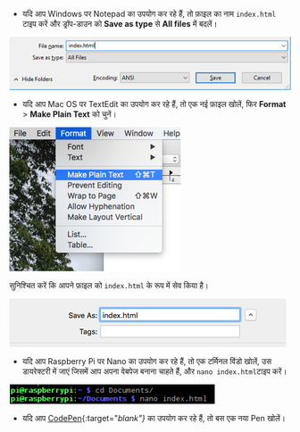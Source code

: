  -  यदि आप Windows पर Notepad का उपयोग कर रहे हैं, तो फ़ाइल का नाम `index.html` टाइप करें और ड्रॉप-डाउन को **Save as type** से **All files** में बदलें।

  ![नोटपैड का उपयोग करके HTML के रूप में सेव करें](images/save-as-html-notepad.png)

 - यदि आप Mac OS पर TextEdit का उपयोग कर रहे हैं, तो एक नई फ़ाइल खोलें, फिर **Format** > **Make Plain Text** को चुनें।

  ![Mac make plain text](images/mac-make-plaintext.png)

  सुनिश्चित करें कि आपने फ़ाइल को `index.html` के रूप में सेव किया है।

  ![Mac saving as HTML](images/mac-name-file.png)

 - यदि आप Raspberry Pi पर Nano का उपयोग कर रहे हैं, तो एक टर्मिनल विंडो खोलें, उस डायरेक्टरी में जाएं जिसमें आप अपना वेबपेज बनाना चाहते हैं, और `nano index.html`टाइप करें।

  ![Nano creating HTML](images/pi-html-nano.png)

 - यदि आप [CodePen](http://codepen.io){:target="_blank"}_ का उपयोग कर रहे हैं, तो बस एक नया Pen खोलें।
